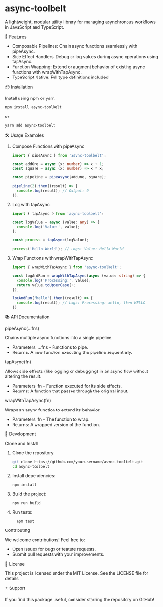 # async-toolbelt

A lightweight, modular utility library for managing asynchronous workflows in JavaScript and TypeScript.

🌟 Features

- Composable Pipelines: Chain async functions seamlessly with pipeAsync.
- Side Effect Handlers: Debug or log values during async operations using tapAsync.
- Function Wrapping: Extend or augment behavior of existing async functions with wrapWithTapAsync.
- TypeScript Native: Full type definitions included.

📦 Installation

Install using npm or yarn:

```bash
npm install async-toolbelt
```

or

```bash
yarn add async-toolbelt
```

🛠️ Usage Examples

1. Compose Functions with pipeAsync

   ```ts
   import { pipeAsync } from 'async-toolbelt';

   const addOne = async (x: number) => x + 1;
   const square = async (x: number) => x * x;

   const pipeline = pipeAsync(addOne, square);

   pipeline(2).then((result) => {
     console.log(result); // Output: 9
   });
   ```

2. Log with tapAsync

   ```ts
   import { tapAsync } from 'async-toolbelt';

   const logValue = async (value: any) => {
     console.log('Value:', value);
   };

   const process = tapAsync(logValue);

   process('Hello World'); // Logs: Value: Hello World
   ```

3. Wrap Functions with wrapWithTapAsync

   ```ts
   import { wrapWithTapAsync } from 'async-toolbelt';

   const logAndRun = wrapWithTapAsync(async (value: string) => {
     console.log('Processing:', value);
     return value.toUpperCase();
   });

   logAndRun('hello').then((result) => {
     console.log(result); // Logs: Processing: hello, then HELLO
   });
   ```

📚 API Documentation

pipeAsync(...fns)

Chains multiple async functions into a single pipeline.

- Parameters: ...fns - Functions to pipe.
- Returns: A new function executing the pipeline sequentially.

tapAsync(fn)

Allows side effects (like logging or debugging) in an async flow without altering the result.

- Parameters: fn - Function executed for its side effects.
- Returns: A function that passes through the original input.

wrapWithTapAsync(fn)

Wraps an async function to extend its behavior.

- Parameters: fn - The function to wrap.
- Returns: A wrapped version of the function.

🔧 Development

Clone and Install

1. Clone the repository:

   ```bash
   git clone https://github.com/yourusername/async-toolbelt.git
   cd async-toolbelt
   ```

2. Install dependencies:

   ```bash
   npm install
   ```

3. Build the project:

   ```bash
   npm run build
   ```

4. Run tests:

   ```bash
     npm test
   ```

Contributing

We welcome contributions! Feel free to:

- Open issues for bugs or feature requests.
- Submit pull requests with your improvements.

📝 License

This project is licensed under the MIT License. See the LICENSE file for details.

⭐ Support

If you find this package useful, consider starring the repository on GitHub!
